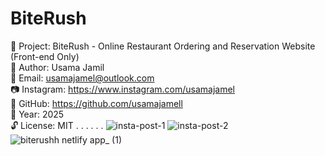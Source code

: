 # BiteRush

🎨 Project: BiteRush - Online Restaurant Ordering and Reservation Website (Front-end Only)  
📌 Author: Usama Jamil  
📧 Email: usamajamel@outlook.com  
📷 Instagram: https://www.instagram.com/usamajamel  
🐙 GitHub: https://github.com/usamajamell  
📅 Year: 2025  
🔓 License: MIT
.
.
.
.
.
.
![insta-post-1](https://github.com/user-attachments/assets/82e4b253-2b7f-4839-a9c5-9f2ba73cda63)
![insta-post-2](https://github.com/user-attachments/assets/1cdfe1b7-f644-418a-bada-dc6d9546a0f1)
![biterushh netlify app_ (1)](https://github.com/user-attachments/assets/cd498bb4-a4da-445c-b0c1-432d685b627c)
